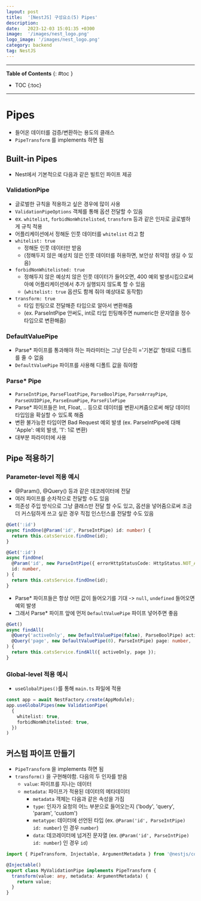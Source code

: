 ```yaml
---
layout: post
title:  '[NestJS] 구성요소(5) Pipes'
description: 
date:   2023-12-03 15:01:35 +0300
image:  '/images/nest_logo.png'
logo_image: '/images/nest_logo.png'
category: backend
tag: NestJS
---
```


---
**Table of Contents**
{: #toc }
*  TOC
{:toc}

---

# Pipes

- 들어온 데이터를 검증/변환하는 용도의 클래스
- `PipeTransform` 를 implements 하면 됨


## Built-in Pipes

- Nest에서 기본적으로 다음과 같은 빌트인 파이프 제공

### ValidationPipe 

- 글로벌한 규칙을 적용하고 싶은 경우에 많이 사용
- `ValidationPipeOptions` 객체를 통해 옵션 전달할 수 있음
- ex. `whitelist`, `forbidNonWhitelisted`, `transform` 등과 같은 인자로 글로벌하게 규칙 적용
- 어플리케이션에서 정해둔 인풋 데이터를 `whitelist` 라고 함
- `whitelist: true`
  - 정해둔 인풋 데이터만 받음
  - (정해두지 않은 예상치 않은 인풋 데이터를 허용하면, 보안상 취약점 생길 수 있음)
- `forbidNonWhitelisted: true`
  - 정해두지 않은 예상치 않은 인풋 데이터가 들어오면, 400 예외 발생시킴으로써 아예 어플리케이션에서 추가 실행되지 않도록 할 수 있음
  - (`whitelist: true` 옵션도 함께 줘야 예상대로 동작함)
- `transform: true`
  - 타입 힌팅으로 전달해준 타입으로 알아서 변환해줌
  - (ex. ParseIntPipe 안써도, int로 타입 힌팅해주면 numeric한 문자열을 정수 타입으로 변환해줌)


### DefaultValuePipe

- Parse* 파이프를 통과해야 하는 파라미터는 그냥 단순히 ='기본값' 형태로 디폴트를 줄 수 없음
- `DefaultValuePipe` 파이프를 사용해 디폴트 값을 줘야함

### Parse* Pipe

- `ParseIntPipe`, `ParseFloatPipe`, `ParseBoolPipe`, `ParseArrayPipe`, `ParseUUIDPipe`, `ParseEnumPipe`, `ParseFilePipe`
- Parse* 파이프들은 Int, Float, .. 등으로 데이터를 변환시켜줌으로써 해당 데이터 타입임을 확실할 수 있도록 해줌
- 변환 불가능한 타입이면 Bad Request 예외 발생 (ex. ParseIntPipe에 대해 'Apple': 예외 발생, '1': 1로 변환)
- 대부분 파라미터에 사용

## Pipe 적용하기

### Parameter-level 적용 예시

- @Param(), @Query() 등과 같은 데코레이터에 전달
- 여러 파이프를 순차적으로 전달할 수도 있음
- 의존성 주입 방식으로 그냥 클래스만 전달 할 수도 있고, 옵션을 넣어줌으로써 조금 더 커스텀하게 쓰고 싶은 경우 직접 인스턴스를 전달할 수도 있음

```ts
@Get(':id')
async findOne(@Param('id', ParseIntPipe) id: number) {
  return this.catsService.findOne(id);
}
```

```ts
@Get(':id')
async findOne(
  @Param('id', new ParseIntPipe({ errorHttpStatusCode: HttpStatus.NOT_ACCEPTABLE }))
  id: number,
) {
  return this.catsService.findOne(id);
}
```

- Parse* 파이프들은 항상 어떤 값이 들어오기를 기대 -> `null`, `undefined` 들어오면 예외 발생
- 그래서 Parse* 파이프 앞에 먼저 `DefaultValuePipe` 파이프 넣어주면 좋음

```ts
@Get()
async findAll(
  @Query('activeOnly', new DefaultValuePipe(false), ParseBoolPipe) activeOnly: boolean,
  @Query('page', new DefaultValuePipe(0), ParseIntPipe) page: number,
) {
  return this.catsService.findAll({ activeOnly, page });
}
```

### Global-level 적용 예시

- `useGlobalPipes()`를 통해 `main.ts` 파일에 적용

```ts
const app = await NestFactory.create(AppModule);
app.useGlobalPipes(new ValidationPipe(
  { 
    whitelist: true,
    forbidNonWhitelisted: true,
  })
)
```

## 커스텀 파이프 만들기

- `PipeTransform` 을 implements 하면 됨
- `transform()` 을 구현해야함. 다음의 두 인자를 받음
  - `value`: 파이프를 지나는 데이터
  - `metadata`: 파이프가 적용된 데이터의 메타데이터
    - `metadata` 객체는 다음과 같은 속성을 가짐
    - `type`: 인자가 요청의 어느 부분으로 들어오는지 ('body', 'query', 'param', 'custom')
    - `metatype`: 데이터에 선언된 타입 (ex. `@Param('id', ParseIntPipe) id: number`) 인 경우 `number`)
    - `data`: 데코레이터에 넘겨진 문자열 (ex. `@Param('id', ParseIntPipe) id: number`) 인 경우 `id`)

```ts
import { PipeTransform, Injectable, ArgumentMetadata } from '@nestjs/common';

@Injectable()
export class MyValidationPipe implements PipeTransform {
  transform(value: any, metadata: ArgumentMetadata) {
    return value;
  }
}
```